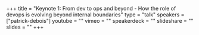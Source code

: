 +++
title = "Keynote 1: From dev to ops and beyond - How the role of devops is evolving beyond internal boundaries"
type = "talk"
speakers = ["patrick-debois"]
youtube = ""
vimeo = ""
speakerdeck = ""
slideshare = ""
slides = ""
+++
